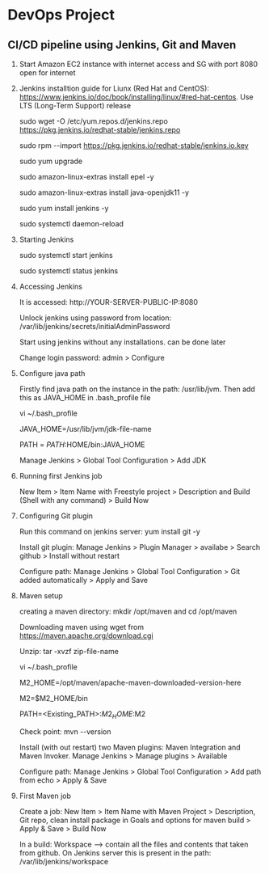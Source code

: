 # DevOps Project

## CI/CD pipeline using Jenkins, Git and Maven

1. Start Amazon EC2 instance with internet access and SG with port 8080 open for internet

2. Jenkins installtion guide for Liunx (Red Hat and CentOS): https://www.jenkins.io/doc/book/installing/linux/#red-hat-centos. Use LTS (Long-Term Support) release

	sudo wget -O /etc/yum.repos.d/jenkins.repo \
	    https://pkg.jenkins.io/redhat-stable/jenkins.repo
		
	sudo rpm --import https://pkg.jenkins.io/redhat-stable/jenkins.io.key
	
	sudo yum upgrade
	
	sudo amazon-linux-extras install epel -y
	
	sudo amazon-linux-extras install java-openjdk11 -y 
	
	sudo yum install jenkins -y
	
	sudo systemctl daemon-reload

3. Starting Jenkins

	sudo systemctl start jenkins
	
	sudo systemctl status jenkins
	
4. Accessing Jenkins

	It is accessed: http://YOUR-SERVER-PUBLIC-IP:8080
	
	Unlock jenkins using password from location: /var/lib/jenkins/secrets/initialAdminPassword
	
	Start using jenkins without any installations. can be done later
	
	Change login password: admin > Configure 
	
5. Configure java path

	Firstly find java path on the instance in the path: /usr/lib/jvm. Then add this as JAVA_HOME in .bash_profile file
	
	vi ~/.bash_profile
	
	JAVA_HOME=/usr/lib/jvm/jdk-file-name
	
	PATH = $PATH:$HOME/bin:JAVA_HOME
	
	Manage Jenkins > Global Tool Configuration > Add JDK
	
6. Running first Jenkins job

	New Item > Item Name with Freestyle project > Description and Build (Shell with any command) > Build Now 
	
7. Configuring Git plugin

	Run this command on jenkins server: yum install git -y 

	Install git plugin: Manage Jenkins > Plugin Manager > availabe > Search github > Install without restart
	
	Configure path: Manage Jenkins > Global Tool Configuration > Git added automatically > Apply and Save
	
8. Maven setup

	creating a maven directory: mkdir /opt/maven and cd /opt/maven
	
	Downloading maven using wget from https://maven.apache.org/download.cgi
	
	Unzip: tar -xvzf zip-file-name
	
	vi ~/.bash_profile
	
	M2_HOME=/opt/maven/apache-maven-downloaded-version-here
	
	M2=$M2_HOME/bin
	
	PATH=<Existing_PATH>:$M2_HOME:$M2
	
	Check point: mvn --version
	
	Install (with out restart) two Maven plugins: Maven Integration and Maven Invoker. Manage Jenkins > Manage plugins > Available
	
	Configure path: Manage Jenkins > Global Tool Configuration > Add path from echo > Apply & Save

9. First Maven job

	Create a job: New Item > Item Name with Maven Project > Description, Git repo, clean install package in Goals and options for maven build > Apply & Save > Build Now
	
	In a build: Workspace --> contain all the files and contents that taken from github. On Jenkins server this is present in the path: /var/lib/jenkins/workspace
	
	
	
	
	
	


	
	
	
	
	
	

	
	
	
	




